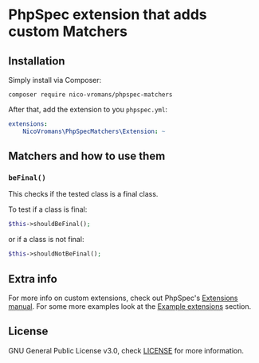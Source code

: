 # PhpSpec extension that adds custom Matchers
## Installation
Simply install via Composer: 
```
composer require nico-vromans/phpspec-matchers
```

After that, add the extension to you `phpspec.yml`:
```yaml
extensions:
    NicoVromans\PhpSpecMatchers\Extension: ~
```

## Matchers and how to use them
### `beFinal()`
This checks if the tested class is a final class.

To test if a class is final:
```php
$this->shouldBeFinal();
```

or if a class is not final:

```php
$this->shouldNotBeFinal();
```

## Extra info
For more info on custom extensions, check out PhpSpec's [Extensions manual](http://www.phpspec.net/en/stable/cookbook/extensions.html). For some more examples look at the [Example extensions](http://www.phpspec.net/en/stable/cookbook/extensions.html#example-extensions) section.

## License
GNU General Public License v3.0, check [LICENSE](LICENSE) for more information.
